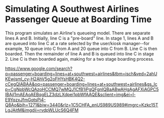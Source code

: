 # Simulating A Southwest Airlines Passenger Queue at Boarding Time

This program simulates an Airline's queueing model. There are separate lines A and B. Initially, line C is a "pre-board" line. In stage 1, lines A and B are queued into line C at a rate selected by the user/kiosk manager--for example, 10 queue into C from A and 20 queue into C from B. Line C is then boarded. Then the remainder of line A and B is queued into line C in stage 2. Line C is then boarded again, making for a two stage boarding process.  

https://www.google.com/search?q=passenger+boarding+lines+at+southwest+airlines&tbm=isch&ved=2ahUKEwjsmI_cy-H2AhV5g2oFHYsHBK4Q2-cCegQIABAA&oq=passenger+boarding+lines+at+southwest+airlines&gs_lcp=CgNpbWcQAzoHCCMQ7wMQJ1CfB1iPgQFgnIQBaABwAHgAgAFXiAGPC5IBAjI1mAEAoAEBqgELZ3dzLXdpei1pbWfAAQE&sclient=img&ei=l-E9YqzxJfmGqtsPi4-Q8Ao&bih=1271&biw=3440&rlz=1C5CHFA_enUS989US989#imgrc=Kzkc15TLgJAitM&imgdii=rvdpWLUcS6Q4FM
